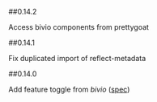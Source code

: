 ##0.14.2

Access bivio components from prettygoat

##0.14.1

Fix duplicated import of reflect-metadata

##0.14.0

Add feature toggle from *bivio* ([spec](https://github.com/tierratelematics/prettygoat/blob/master/test/EngineSpec.ts))